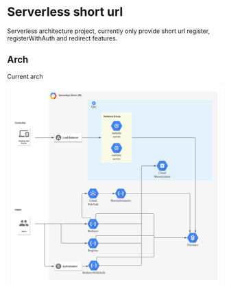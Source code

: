 # Serverless short url

Serverless architecture project, currently only provide short url register, registerWithAuth and redirect features.  

## Arch

Current arch  

![Serverless_Short_URL_Arch](images/Serverless_Short_URL_Arch.png)  
